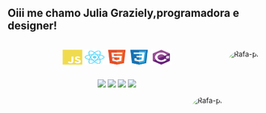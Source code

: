 ## Oiii me chamo Julia Graziely,programadora e designer!
<div align="center">
<div style="display: inline_block"><br>
  <img align="center" alt="Rafa-Js" height="30" width="40" src="https://raw.githubusercontent.com/devicons/devicon/master/icons/javascript/javascript-plain.svg">
  <img align="center" alt="Rafa-React" height="30" width="40" src="https://raw.githubusercontent.com/devicons/devicon/master/icons/react/react-original.svg">
  <img align="center" alt="Rafa-HTML" height="30" width="40" src="https://raw.githubusercontent.com/devicons/devicon/master/icons/html5/html5-original.svg">
  <img align="center" alt="Rafa-CSS" height="30" width="40" src="https://raw.githubusercontent.com/devicons/devicon/master/icons/css3/css3-original.svg">
  <img align="center" alt="Rafa-Csharp" height="30" width="40" src="https://raw.githubusercontent.com/devicons/devicon/master/icons/csharp/csharp-original.svg">
  <img align="right" alt="Rafa-pic" height="150" style="border-radius:50px;" src="https://th.bing.com/th/id/R.2d6e38c665989d216c48362550c15537?rik=mCvG5jbsFrQCcQ&riu=http%3a%2f%2fgifimage.net%2fwp-content%2fuploads%2f2017%2f09%2fanime-drinking-gif-9.gif&ehk=4qSASsnh0fQ0XxCmELB8n1hgx%2bxg5jMNVKs%2fyIWzRzM%3d&risl=&pid=ImgRaw&r=0">
</div>
  
  ##
 
<div> 
  
  <a href="https://instagram.com/jubsgrazi" target="_blank"><img src="https://img.shields.io/badge/-Instagram-%23E4405F?style=for-the-badge&logo=instagram&logoColor=white" target="_blank"></a>
 	<a href="https://www.twitch.tv/jujumeko" target="_blank"><img src="https://img.shields.io/badge/Twitch-9146FF?style=for-the-badge&logo=twitch&logoColor=white" target="_blank"></a>
  <a href = "grazielyjulia88@gmail.com"><img src="https://img.shields.io/badge/-Gmail-%23333?style=for-the-badge&logo=gmail&logoColor=white" target="_blank"></a>
  <a href="https://www.linkedin.com/in/júlia-graziely-b6331b234" target="_blank"><img src="https://img.shields.io/badge/-LinkedIn-%230077B5?style=for-the-badge&logo=linkedin&logoColor=white" target="_blank"></a> 
  
  <div>
  <img align="right" alt="Rafa-pic" height="470" style="border-radius:50px;" src= "https://raw.githubusercontent.com/laynH/Anime-Girls-Holding-Programming-Books/master/C/Murakami_Shiina_Holding_Computer_C_Programming_Language.png" 
       </div>
